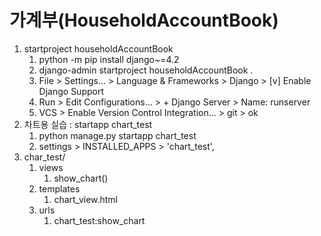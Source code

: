 # 가계부(HouseholdAccountBook)
1. startproject householdAccountBook
   1. python -m pip install django~=4.2
   2. django-admin startproject householdAccountBook .
   3. File > Settings... > Language & Frameworks > Django > [v] Enable Django Support
   4. Run > Edit Configurations... > + Django Server > Name: runserver
   5. VCS > Enable Version Control Integration... > git > ok
2. 차트용 실습 : startapp chart_test
   1. python manage.py startapp chart_test
   2. settings > INSTALLED_APPS > 'chart_test',
3. char_test/
   1. views
      1. show_chart()
   2. templates
      1. chart_view.html
   3. urls
      1. chart_test:show_chart